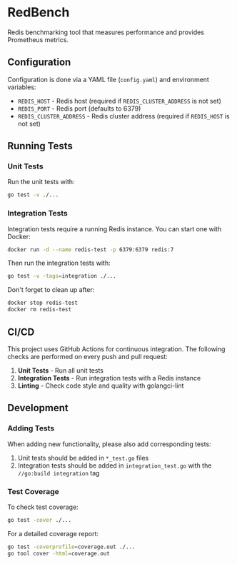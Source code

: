 # RedBench

Redis benchmarking tool that measures performance and provides Prometheus metrics.

## Configuration

Configuration is done via a YAML file (`config.yaml`) and environment variables:

- `REDIS_HOST` - Redis host (required if `REDIS_CLUSTER_ADDRESS` is not set)
- `REDIS_PORT` - Redis port (defaults to 6379)
- `REDIS_CLUSTER_ADDRESS` - Redis cluster address (required if `REDIS_HOST` is not set)

## Running Tests

### Unit Tests

Run the unit tests with:

```bash
go test -v ./...
```

### Integration Tests

Integration tests require a running Redis instance. You can start one with Docker:

```bash
docker run -d --name redis-test -p 6379:6379 redis:7
```

Then run the integration tests with:

```bash
go test -v -tags=integration ./...
```

Don't forget to clean up after:

```bash
docker stop redis-test
docker rm redis-test
```

## CI/CD

This project uses GitHub Actions for continuous integration. The following checks are performed on every push and pull request:

1. **Unit Tests** - Run all unit tests
2. **Integration Tests** - Run integration tests with a Redis instance
3. **Linting** - Check code style and quality with golangci-lint

## Development

### Adding Tests

When adding new functionality, please also add corresponding tests:

1. Unit tests should be added in `*_test.go` files
2. Integration tests should be added in `integration_test.go` with the `//go:build integration` tag

### Test Coverage

To check test coverage:

```bash
go test -cover ./...
```

For a detailed coverage report:

```bash
go test -coverprofile=coverage.out ./...
go tool cover -html=coverage.out
``` 